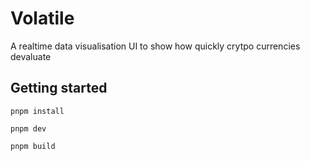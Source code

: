 # Volatile

A realtime data visualisation UI to show how quickly crytpo currencies devaluate

## Getting started

```shell
pnpm install

pnpm dev

pnpm build
```
